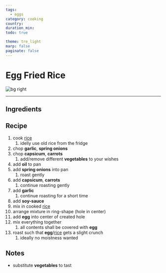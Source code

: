 ```yaml
---
tags:
  - eggs
category: cooking
country:
duration_min:
todo: true

theme: tre_light
marp: false
paginate: false
---
```


# Egg Fried Rice

![bg right](../../gfx/PXL_20250310_023956351.jpg)

---

## Ingredients

## Recipe
1. cook [rice](./Rice.md)
    1. idelly use old rice from the fridge
1. chop **garlic**, **spring onions**
1. chop **capsicum**, **carrots**
    1. add/remove different **vegetables** to your wishes
1. add **oil** to pan
1. add **spring onions** into pan
    1. roast gently
1. add **capsicum**, **carrots**
    1. continue roasting gently
1. add **garlic**
    1. continue roasting for a short time
1. add **soy-sauce**
1. mix in cooked [rice](./Rice.md)
1. arrange mixture in ring-shape (hole in center)
1. add **egg** into center of created hole
1. mix everything together
    1. all contents shall be covered with **egg**
1. roast such that **egg**/[rice](./Rice.md) gets a slight crunch
    1. ideally no moistness wanted

## Notes
* substitute **vegetables** to tast
